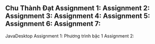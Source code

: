 Chu Thành Đạt
Assignment 1:
Assignment 2:
Assignment 3:
Assignment 4:
Assignment 5:
Assignment 6:
Assignment 7:
------------------------------------------------
JavaDesktop
Assignment 1: <a src="https://github.com/FASTTRACKSE/FFSE1702A.JavaCore/blob/master/FFSE1702005/JavaDesktop/src/test/GiaiPT.java">Phương trình bậc 1</a>
Assignment 2: